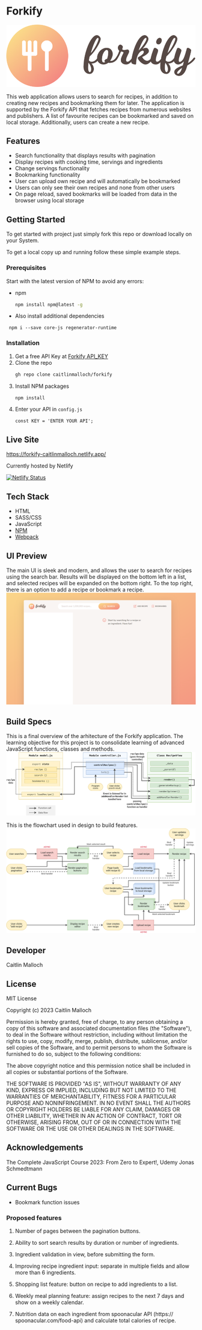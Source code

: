 # Forkify

![Forkify](./src/img/logo.png)

This web application allows users to search for recipes, in addition to creating new recipes and bookmarking them for later. The application is supported by the Forkify API that fetches recipes from numerous websites and publishers. A list of favourite recipes can be bookmarked and saved on local storage. Additionally, users can create a new recipe.

## Features

- Search functionality that displays results with pagination
- Display recipes with cooking time, servings and ingredients
- Change servings functionality
- Bookmarking functionality
- User can upload own recipe and will automatically be bookmarked
- Users can only see their own recipes and none from other users
- On page reload, saved bookmarks will be loaded from data in the browser using local storage

## Getting Started

To get started with project just simply fork this repo or download locally on your System.

To get a local copy up and running follow these simple example steps.

### Prerequisites

Start with the latest version of NPM to avoid any errors:

- npm
  ```sh
  npm install npm@latest -g
  ```
- Also install additional dependencies

```
 npm i --save core-js regenerator-runtime
```

### Installation

1. Get a free API Key at [Forkify API_KEY](https://forkify-api.herokuapp.com/v2)
2. Clone the repo
   ```sh
   gh repo clone caitlinmalloch/forkify
   ```
3. Install NPM packages
   ```sh
   npm install
   ```
4. Enter your API in `config.js`
   ```JS
   const KEY = 'ENTER YOUR API';
   ```

## Live Site

https://forkify-caitlinmalloch.netlify.app/

Currently hosted by Netlify

[![Netlify Status](https://api.netlify.com/api/v1/badges/89efcabc-7292-431d-a4fc-97de897eadaa/deploy-status)](https://app.netlify.com/sites/forkify-caitlinmalloch/deploys)

## Tech Stack

- HTML
- SASS/CSS
- JavaScript
- [NPM](https://www.npmjs.com/)
- [Webpack](https://webpack.js.org/)

## UI Preview

The main UI is sleek and modern, and allows the user to search for recipes using the search bar. Results will be displayed on the bottom left in a list, and selected recipes will be expanded on the bottom right. To the top right, there is an option to add a recipe or bookmark a recipe.
![UI Preview 1](./dev/forkify-ui-preview-1.png)

## Build Specs

This is a final overview of the arhitecture of the Forkify application. The learning objective for this project is to consolidate learning of advanced JavaScript functions, classes and methods.
![Architecture Flowchart](./dev/forkify-architecture-recipe-loading.png)

This is the flowchart used in design to build features.
![Feature Flowchart](./dev/forkify-flowchart-part-3.png)

## Developer

Caitlin Malloch

## License

MIT License

Copyright (c) 2023 Caitlin Malloch

Permission is hereby granted, free of charge, to any person obtaining a copy of this software and associated documentation files (the "Software"), to deal in the Software without restriction, including without limitation the rights to use, copy, modify, merge, publish, distribute, sublicense, and/or sell copies of the Software, and to permit persons to whom the Software is furnished to do so, subject to the following conditions:

The above copyright notice and this permission notice shall be included in all copies or substantial portions of the Software.

THE SOFTWARE IS PROVIDED "AS IS", WITHOUT WARRANTY OF ANY KIND, EXPRESS OR IMPLIED, INCLUDING BUT NOT LIMITED TO THE WARRANTIES OF MERCHANTABILITY, FITNESS FOR A PARTICULAR PURPOSE AND NONINFRINGEMENT. IN NO EVENT SHALL THE AUTHORS OR COPYRIGHT HOLDERS BE LIABLE FOR ANY CLAIM, DAMAGES OR OTHER LIABILITY, WHETHER IN AN ACTION OF CONTRACT, TORT OR OTHERWISE, ARISING FROM, OUT OF OR IN CONNECTION WITH THE SOFTWARE OR THE USE OR OTHER DEALINGS IN THE SOFTWARE.

## Acknowledgements

The Complete JavaScript Course 2023: From Zero to Expert!, Udemy
Jonas Schmedtmann

## Current Bugs

- Bookmark function issues

### Proposed features

1. Number of pages between the pagination buttons.

2. Ability to sort search results by duration or number of ingredients.

3. Ingredient validation in view, before submitting the form.

4. Improving recipe ingredient input: separate in multiple fields and allow more
   than 6 ingredients.

5. Shopping list feature: button on recipe to add ingredients to a list.

6. Weekly meal planning feature: assign recipes to the next 7 days and show
   on a weekly calendar.

7. Nutrition data on each ingredient from spoonacular API (https://
   spoonacular.com/food-api) and calculate total calories of recipe.
